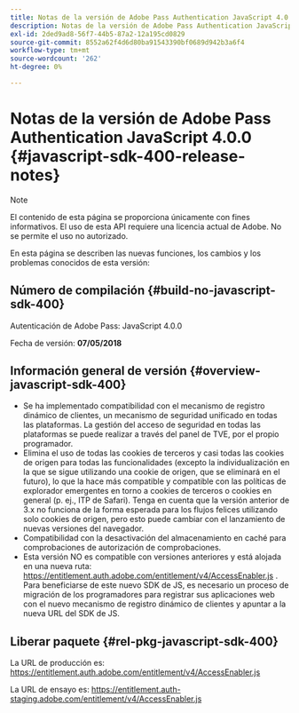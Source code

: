 ```yaml
---
title: Notas de la versión de Adobe Pass Authentication JavaScript 4.0.0
description: Notas de la versión de Adobe Pass Authentication JavaScript 4.0.0
exl-id: 2ded9ad8-56f7-44b5-87a2-12a195cd0829
source-git-commit: 8552a62f4d6d80ba91543390bf0689d942b3a6f4
workflow-type: tm+mt
source-wordcount: '262'
ht-degree: 0%

---
```


# Notas de la versión de Adobe Pass Authentication JavaScript 4.0.0 {#javascript-sdk-400-release-notes}

>[!NOTE]
>
>El contenido de esta página se proporciona únicamente con fines informativos. El uso de esta API requiere una licencia actual de Adobe. No se permite el uso no autorizado.

En esta página se describen las nuevas funciones, los cambios y los problemas conocidos de esta versión:

## Número de compilación {#build-no-javascript-sdk-400}

Autenticación de Adobe Pass: JavaScript 4.0.0

Fecha de versión: **07/05/2018**


## Información general de versión {#overview-javascript-sdk-400}

* Se ha implementado compatibilidad con el mecanismo de registro dinámico de clientes, un mecanismo de seguridad unificado en todas las plataformas. La gestión del acceso de seguridad en todas las plataformas se puede realizar a través del panel de TVE, por el propio programador.
* Elimina el uso de todas las cookies de terceros y casi todas las cookies de origen para todas las funcionalidades (excepto la individualización en la que se sigue utilizando una cookie de origen, que se eliminará en el futuro), lo que la hace más compatible y compatible con las políticas de explorador emergentes en torno a cookies de terceros o cookies en general (p. ej., ITP de Safari). Tenga en cuenta que la versión anterior de 3.x no funciona de la forma esperada para los flujos felices utilizando solo cookies de origen, pero esto puede cambiar con el lanzamiento de nuevas versiones del navegador.
* Compatibilidad con la desactivación del almacenamiento en caché para comprobaciones de autorización de comprobaciones.
* Esta versión NO es compatible con versiones anteriores y está alojada en una nueva ruta: https://entitlement.auth.adobe.com/entitlement/v4/AccessEnabler.js . Para beneficiarse de este nuevo SDK de JS, es necesario un proceso de migración de los programadores para registrar sus aplicaciones web con el nuevo mecanismo de registro dinámico de clientes y apuntar a la nueva URL del SDK de JS.


## Liberar paquete {#rel-pkg-javascript-sdk-400}

La URL de producción es: https://entitlement.auth.adobe.com/entitlement/v4/AccessEnabler.js

La URL de ensayo es: https://entitlement.auth-staging.adobe.com/entitlement/v4/AccessEnabler.js
